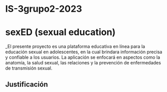 # IS-3grupo2-2023
# sexED (sexual education)
_El presente proyecto es una plataforma educativa en línea para la educación sexual en adolescentes, en la cual brindara información precisa y confiable a los usuarios. La aplicación se enfocará en aspectos como la anatomía, la salud sexual, las relaciones y la prevención de enfermedades de transmisión sexual.
## Justificación 
